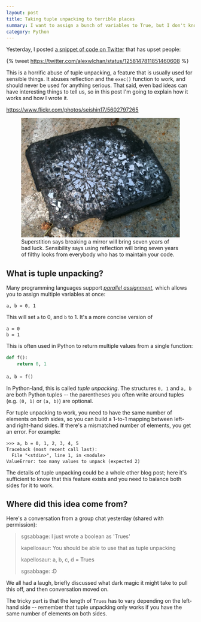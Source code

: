 ```yaml
---
layout: post
title: Taking tuple unpacking to terrible places
summary: I want to assign a bunch of variables to True, but I don't know how many there are. Reflection to the rescue!
category: Python
---
```


Yesterday, I posted [a snippet of code on Twitter](https://twitter.com/alexwlchan/status/1258147811851460608) that has upset people:

{% tweet https://twitter.com/alexwlchan/status/1258147811851460608 %}

This is a horrific abuse of tuple unpacking, a feature that is usually used for sensible things.
It abuses reflection and the `exec()` function to work, and should never be used for anything serious.
That said, even bad ideas can have interesting things to tell us, so in this post I'm going to explain how it works and how I wrote it.

https://www.flickr.com/photos/seishin17/5602797265

<figure>
  <img src="5602797265_26f669c246_o.jpg" alt="A side view mirror from a car, shattered and bent lying on the pavement.">
  <figcaption>
    Superstition says breaking a mirror will bring seven years of bad luck.
    Sensibility says using reflection will bring seven years of filthy looks from everybody who has to maintain your code.
  </figcaption>
</figure>



## What is tuple unpacking?

Many programming languages support [*parallel assignment*](https://en.wikipedia.org/wiki/Assignment_(computer_science)#Parallel_assignment), which allows you to assign multiple variables at once:

```
a, b = 0, 1
```

This will set `a` to 0, and `b` to 1.
It's a more concise version of

```
a = 0
b = 1
```

This is often used in Python to return multiple values from a single function:

```python
def f():
    return 0, 1

a, b = f()
```

In Python-land, this is called *tuple unpacking*.
The structures `0, 1` and `a, b` are both Python tuples -- the parentheses you often write around tuples (e.g. `(0, 1)` or `(a, b)`) are optional.

For tuple unpacking to work, you need to have the same number of elements on both sides, so you can build a 1-to-1 mapping between left- and right-hand sides.
If there's a mismatched number of elements, you get an error.
For example:

```pycon
>>> a, b = 0, 1, 2, 3, 4, 5
Traceback (most recent call last):
  File "<stdin>", line 1, in <module>
ValueError: too many values to unpack (expected 2)
```

The details of tuple unpacking could be a whole other blog post; here it's sufficient to know that this feature exists and you need to balance both sides for it to work.



## Where did this idea come from?

Here's a conversation from a group chat yesterday (shared with permission):

> sgsabbage: I just wrote a boolean as 'Trues'
>
> kapellosaur: You should be able to use that as tuple unpacking
>
> kapellosaur: a, b, c, d = Trues
>
> sgsabbage: :D

We all had a laugh, briefly discussed what dark magic it might take to pull this off, and then conversation moved on.

The tricky part is that the length of `Trues` has to vary depending on the left-hand side -- remember that tuple unpacking only works if you have the same number of elements on both sides.

